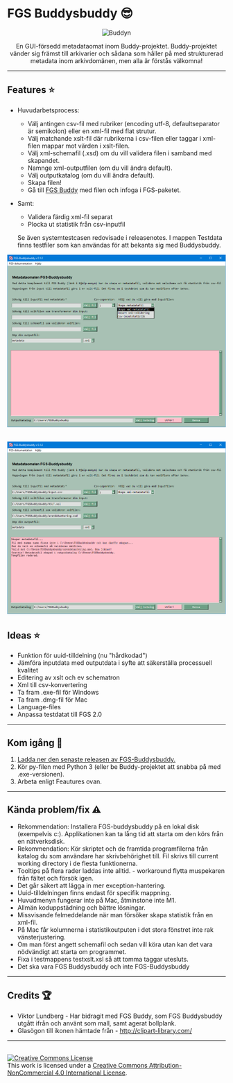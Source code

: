 # FGS Buddysbuddy :sunglasses:


<div style="text-align: center">

![Buddyn](Buddysbuddy.ico)<br>

En GUI-försedd metadataomat inom Buddy-projektet. Buddy-projektet vänder sig främst till arkivarier och sådana som håller på med strukturerad metadata inom arkivdomänen, men alla är förstås välkomna!
</div>

---

## Features :star:
* Huvudarbetsprocess:
  *   Välj antingen csv-fil med rubriker (encoding utf-8, defaultseparator är semikolon) eller en xml-fil med flat strutur.
  *   Välj matchande xslt-fil där rubrikerna i csv-filen eller taggar i xml-filen mappar mot värden i xslt-filen.
  *   Välj xml-schemafil (.xsd) om du vill validera filen i samband med skapandet.
  *   Namnge xml-outputfilen (om du vill ändra default).
  *   Välj outputkatalog (om du vill ändra default).
  *   Skapa filen!
  *   Gå till [FGS Buddy](https://github.com/Viktor-Lundberg/FGSBuddy) med filen och infoga i FGS-paketet.
* Samt:
	* Validera färdig xml-fil separat
	* Plocka ut statistik från csv-inputfil
	
	Se även systemtestcasen redovisade i releasenotes. I mappen Testdata finns testfiler som kan användas för att bekanta sig med Buddysbuddy.

![Screenshot1](fgsbuddysbuddy_screen1.png "width: 50%")

![Screenshot2](fgsbuddysbuddy_screen2.png "width: 50%")
---

## Ideas :star:
* Funktion för uuid-tilldelning (nu "hårdkodad")
* Jämföra inputdata med outputdata i syfte att säkerställa processuell kvalitet
* Editering av xslt och ev schematron
* Xml till csv-konvertering
* Ta fram .exe-fil för Windows
* Ta fram .dmg-fil för Mac
* Language-files
* Anpassa testdatat till FGS 2.0


---

## Kom igång :rocket:

1. [Ladda ner den senaste releasen av FGS-Buddysbuddy.](https://github.com/s99mol/FGSBuddysbuddy)
2. Kör py-filen med Python 3 (eller be Buddy-projektet att snabba på med .exe-versionen).
3. Arbeta enligt Feautures ovan.
  
---

## Kända problem/fix :warning:

* Rekommendation: Installera FGS-buddysbuddy på en lokal disk (exempelvis c:). Applikationen kan ta lång tid att starta om den körs från en nätverksdisk. 
* Rekommendation: Kör skriptet och de framtida programfilerna från katalog du som användare har skrivbehörighet till. Fil skrivs till current working directory i de flesta funktionerna.
* Tooltips på flera rader laddas inte alltid. - workaround flytta muspekaren från fältet och försök igen.
* Det går säkert att lägga in mer exception-hantering.
* Uuid-tilldelningen finns endast för specifik mappning.
* Huvudmenyn fungerar inte på Mac, åtminstone inte M1.
* Allmän koduppstädning och bättre lösningar.
* Missvisande felmeddelande när man försöker skapa statistik från en xml-fil.
* På Mac får kolumnerna i statistikoutputen i det stora fönstret inte rak vänsterjustering.
* Om man först angett schemafil och sedan vill köra utan kan det vara nödvändigt att starta om programmet.
* Fixa i testmappens testxslt.xsl så att tomma taggar utesluts.
* Det ska vara FGS Buddysbuddy och inte FGS-Buddysbuddy


---

## Credits :trophy:

* Viktor Lundberg - Har bidragit med FGS Buddy, som FGS Buddysbuddy utgått ifrån och använt som mall, samt agerat bollplank.
* Glasögon till ikonen hämtade från - http://clipart-library.com/  

---
<br>
<a rel="license" href="http://creativecommons.org/licenses/by-nc/4.0/"><img alt="Creative Commons License" style="border-width:0" src="https://i.creativecommons.org/l/by-nc/4.0/88x31.png" /></a><br />This work is licensed under a <a rel="license" href="http://creativecommons.org/licenses/by-nc/4.0/">Creative Commons Attribution-NonCommercial 4.0 International License</a>.

